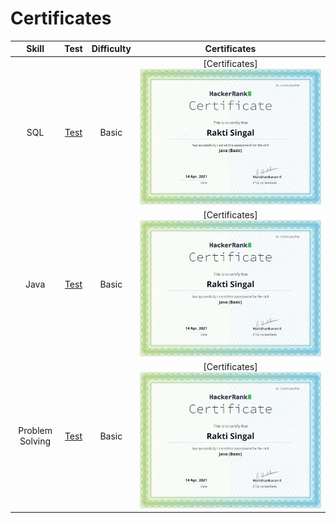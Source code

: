 # Certificates

|      Skill      |                                     Test                                   | Difficulty |  Certificates|
| :-------------: | :--------------------------------------------------------------------------: | :--------: | :------------------------------------------:|
|      SQL       |      [Test](https://www.hackerrank.com/skills-verification/sql_basic)         |   Basic    | [Certificates]<img src="Java (Basic).png"> |
|      Java       |      [Test](https://www.hackerrank.com/skills-verification/java_basic)       |   Basic    | [Certificates]<img src="Java (Basic).png"> |
| Problem Solving | [Test](https://www.hackerrank.com/skills-verification/problem_solving_basic) |   Basic    | [Certificates]<img src="Java (Basic).png"> |
